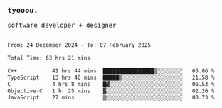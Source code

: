 <samp>
   <h3>tyooou.</h3>
   software developer + designer
   <br/><br/>
  <!--START_SECTION:waka-->

```txt
From: 24 December 2024 - To: 07 February 2025

Total Time: 63 hrs 21 mins

C++           41 hrs 44 mins  ████████████████▒░░░░░░░░   65.86 %
TypeScript    13 hrs 40 mins  █████▒░░░░░░░░░░░░░░░░░░░   21.58 %
C             4 hrs 8 mins    █▓░░░░░░░░░░░░░░░░░░░░░░░   06.53 %
Objective-C   1 hr 25 mins    ▓░░░░░░░░░░░░░░░░░░░░░░░░   02.26 %
JavaScript    27 mins         ▒░░░░░░░░░░░░░░░░░░░░░░░░   00.73 %
```

<!--END_SECTION:waka-->
</samp>
